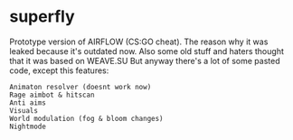 # superfly
Prototype version of AIRFLOW (CS:GO cheat). The reason why it was leaked because it's outdated now.
Also some old stuff and haters thought that it was based on WEAVE.SU
But anyway there's a lot of some pasted code, except this features:

```
Animaton resolver (doesnt work now)
Rage aimbot & hitscan 
Anti aims
Visuals
World modulation (fog & bloom changes)
Nightmode
```
